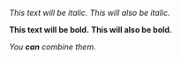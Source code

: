 *This text will be italic.*
_This will also be italic._

**This text will be bold.**
__This will also be bold.__

*You __can__ combine them.*
